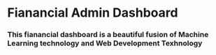# Fianancial Admin Dashboard

### This fianancial dashboard is a beautiful fusion of Machine Learning technology and Web Development Texhnology

